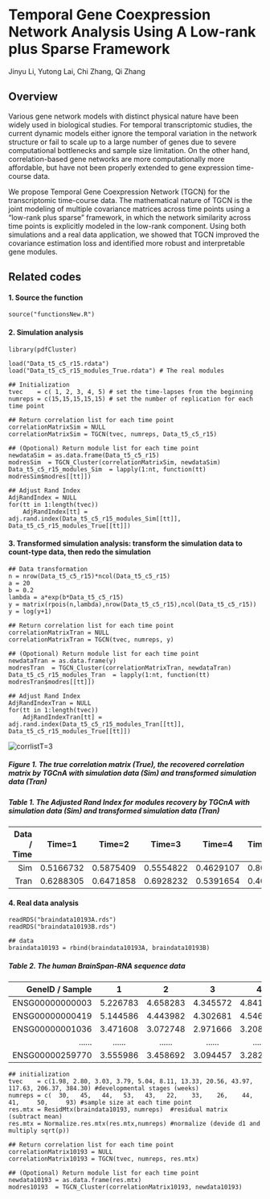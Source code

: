 # Temporal Gene Coexpression Network Analysis Using A Low-rank plus Sparse Framework

Jinyu Li, Yutong Lai, Chi Zhang, Qi Zhang 

## Overview

Various gene network models with distinct physical nature have been widely used in biological studies. For temporal transcriptomic studies, the current dynamic models either ignore the temporal variation in the network structure or fail to scale up to a large number of genes due to severe computational bottlenecks and sample size limitation. On the other hand, correlation-based gene networks are more computationally more affordable, but have not been properly extended to gene expression time-course data.

We propose Temporal Gene Coexpression Network (TGCN) for the transcriptomic time-course data. The mathematical nature of TGCN is the joint modeling of multiple covariance matrices across time points using a “low-rank plus sparse” framework, in which the network similarity across time points is explicitly modeled in the low-rank component. Using both simulations and a real data application, we showed that TGCN improved the covariance estimation loss and identified more robust and interpretable gene modules.


## Related codes

#### 1. Source the function
```
source("functionsNew.R")
```
#### 2. Simulation analysis
```
library(pdfCluster)

load("Data_t5_c5_r15.rdata")
load("Data_t5_c5_r15_modules_True.rdata") # The real modules

## Initialization
tvec    = c( 1, 2, 3, 4, 5) # set the time-lapses from the beginning
numreps = c(15,15,15,15,15) # set the number of replication for each time point

## Return correlation list for each time point
correlationMatrixSim = NULL
correlationMatrixSim = TGCN(tvec, numreps, Data_t5_c5_r15)

## (Opotional) Return module list for each time point
newdataSim = as.data.frame(Data_t5_c5_r15)
modresSim  = TGCN_Cluster(correlationMatrixSim, newdataSim)
Data_t5_c5_r15_modules_Sim  = lapply(1:nt, function(tt) modresSim$modres[[tt]])

## Adjust Rand Index
AdjRandIndex = NULL
for(tt in 1:length(tvec))	
    AdjRandIndex[tt] = adj.rand.index(Data_t5_c5_r15_modules_Sim[[tt]], Data_t5_c5_r15_modules_True[[tt]])
```

#### 3. Transformed simulation analysis: transform the simulation data to count-type data, then redo the simulation
```
## Data transformation
n = nrow(Data_t5_c5_r15)*ncol(Data_t5_c5_r15)
a = 20
b = 0.2
lambda = a*exp(b*Data_t5_c5_r15)
y = matrix(rpois(n,lambda),nrow(Data_t5_c5_r15),ncol(Data_t5_c5_r15))
y = log(y+1)

## Return correlation list for each time point
correlationMatrixTran = NULL
correlationMatrixTran = TGCN(tvec, numreps, y)

## (Opotional) Return module list for each time point
newdataTran = as.data.frame(y)
modresTran  = TGCN_Cluster(correlationMatrixTran, newdataTran)
Data_t5_c5_r15_modules_Tran  = lapply(1:nt, function(tt) modresTran$modres[[tt]])

## Adjust Rand Index
AdjRandIndexTran = NULL
for(tt in 1:length(tvec))	
    AdjRandIndexTran[tt] = adj.rand.index(Data_t5_c5_r15_modules_Tran[[tt]], Data_t5_c5_r15_modules_True[[tt]])
```
![corrlistT=3](https://user-images.githubusercontent.com/46899273/56169175-ebfbd000-5fa2-11e9-8aa0-5e11080ba864.PNG)
##### Figure 1. The true correlation matrix (True), the recovered correlation matrix by TGCnA with simulation data (Sim) and transformed simulation data (Tran)

##### Table 1. The Adjusted Rand Index for modules recovery by TGCnA with simulation data (Sim) and transformed simulation data (Tran)
Data / Time |Time=1        |Time=2        |Time=3        |Time=4        |Time=5
-----------:|:------------:|:------------:|:------------:|:------------:|:------------
Sim         |0.5166732     |0.5875409     |0.5554822     |0.4629107     |0.8039664
Tran        |0.6288305     |0.6471858     |0.6928232     |0.5391654     |0.4025173

#### 4. Real data analysis
```
readRDS("braindata10193A.rds")
readRDS("braindata10193B.rds")

## data
braindata10193 = rbind(braindata10193A, braindata10193B)
```
##### Table 2. The human BrainSpan-RNA sequence data
GeneID / Sample |1        |2        |3        |4        |5        |6        |......  |524        
---------------:|:-------:|:-------:|:-------:|:-------:|:-------:|:-------:|:------:|:--------
ENSG00000000003 |5.226783 |4.658283 |4.345572 |4.841400 |4.392196 |3.970916 |......  |2.029566     
ENSG00000000419 |5.144586 |4.443982 |4.302681 |4.546363 |4.338313 |3.587409 |......  |4.900434     
ENSG00000001036 |3.471608 |3.072748 |2.971666 |3.208103 |3.200653 |3.031687 |......  |2.757560
......          |......   |......   |......   |......   |......   |......   |......  |......
ENSG00000259770 |3.555986 |3.458692 |3.094457 |3.282903 |3.154652 |2.900298 |......  |3.080229

```
## initialization
tvec    = c(1.98, 2.80, 3.03, 3.79, 5.04, 8.11, 13.33, 20.56, 43.97, 117.63, 206.37, 384.30) #developmental stages (weeks)
numreps = c(  30,   45,   44,   53,   43,   22,    33,    26,    44,     41,     50,     93) #sample size at each time point
res.mtx = ResidMtx(braindata10193, numreps)  #residual matrix (subtract mean)
res.mtx = Normalize.res.mtx(res.mtx,numreps) #normalize (devide d1 and multiply sqrt(p))

## Return correlation list for each time point
correlationMatrix10193 = NULL
correlationMatrix10193 = TGCN(tvec, numreps, res.mtx)

## (Opotional) Return module list for each time point
newdata10193 = as.data.frame(res.mtx)
modres10193  = TGCN_Cluster(correlationMatrix10193, newdata10193)
```



